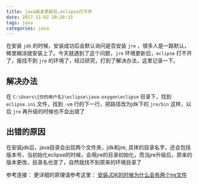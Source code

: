 ```yaml
---
title: java版本更新后,eclipse打不开
date: 2017-11-02 20:29:33
tags: java
categories: java
---
```


在安装 `jdk` 的时候，安装成功后会默认询问是否安装 `jre` ，很多人是一路默认，稀里糊涂就安装上了。今天就遇到了这个问题，`jre` 环境更新后，`eclipse` 打不开了，报找不到 `jre` 的环境了，经过研究，打到了解决办法，这里记录一下。

<!-- more -->

## 解决办法
在 `C:\Users\{你的用户名}\eclipse\java-oxygen\eclipse` 目录下，找到 `eclipse.ini` 文件，找到 `-vm` 行的下一行，把路径改为jdk下的 `jre/bin` 这样，以后 `jre` 再升级的时候也不会出错了

## 出错的原因
在安装jdk后，java目录会出现两个文件夹，jdk和jre, 具体的目录名字，还会包括版本号，当初始化eclipse的时候，会用jre的目录初始化，而当jre升级后，原来的版本更改，目录名也变了，自然就找不到原来的环境目录了

参考连接：
更详细的原理请参考这里： [安装JDK的时候为什么会有两个jre文件](http://www.cnblogs.com/PengLee/p/3970760.html)
